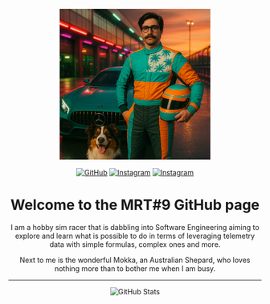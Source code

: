 <!-- GitHub Profile README for MRT#9 -->

<!-- Landing Page image -->
<p align="center">
  <img src="https://github.com/douevenliftbro/douevenliftbro/blob/main/Driver-and-Dog_Sunset"
       alt="Driver and Dog at Sunset"
       width="300"
       style="pointer-events: none;" />
</p>

<!-- Buttons below landing profile image -->
<p align="center">
  <!-- Github-->
  <a href="https://github.com/douevenliftbro"><img src="https://img.shields.io/badge/douevenliftbro-teal?logo=github&style=for-the-badge" alt="GitHub" /></a>
  <!-- Instagram -->
  <a href="https://www.instagram.com/mrt9tv/"> <img src="https://img.shields.io/badge/Instagram-orange?logo=Instagram&style=for-the-badge" alt="Instagram" /></a>
  <!-- Discord -->
  <a href="https://img.shields.io/discord/:1332129006853554329"><img src="https://img.shields.io/badge/Discord-lightgrey?logo=Discord&style=for-the-badge" alt="Instagram" /></a>
</p>

<h1 align="center">Welcome to the MRT#9 GitHub page</h1>

<p align="center">
I am a hobby sim racer that is dabbling into Software Engineering aiming to explore and learn what is possible to do in terms of leveraging telemetry data with simple formulas, complex ones and more.
</p>  
<p align="center">
Next to me is the wonderful Mokka, an Australian Shepard, who loves nothing more than to bother me when I am busy.
</p>

---

<p align="center">
  <img src="https://github-readme-stats.vercel.app/api?username=mrt9tv&show_icons=true&theme=gotham&hide_border=true&icon_color=FF8B5C&title_color=008080&text_color=008080" alt="GitHub Stats" />
</p
